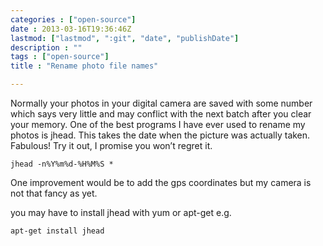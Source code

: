 ```yaml
---
categories : ["open-source"]
date : 2013-03-16T19:36:46Z
lastmod: ["lastmod", ":git", "date", "publishDate"]
description : ""
tags : ["open-source"]
title : "Rename photo file names"

---
```



Normally your photos in your digital camera are saved with some number which says very little and may conflict with the next batch after you clear your memory. One of the best programs I have ever used to rename my photos is jhead. This takes the date when the picture was actually taken. Fabulous! Try it out, I promise you won’t regret it.

    jhead -n%Y%m%d-%H%M%S *

One improvement would be to add the gps coordinates but my camera is not that fancy as yet.

you may have to install jhead with yum or apt-get e.g.

    apt-get install jhead

